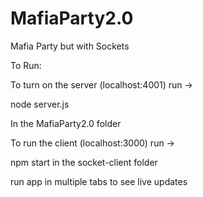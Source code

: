 # MafiaParty2.0
Mafia Party but with Sockets

To Run:


To turn on the server (localhost:4001) run -> 

  node server.js

In the MafiaParty2.0 folder


To run the client (localhost:3000) run ->

  npm start in the socket-client folder

run app in multiple tabs to see live updates
